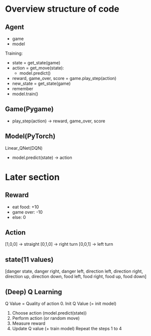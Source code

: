 # Overview structure of code

## Agent
- game
- model

Training:
- state = get_state(game)
- action = get_move(state):
    - model.predict()
- reward, game_over, score = game.play_step(action)
- new_state = get_state(game)
- remember
- model.train()

## Game(Pygame)
- play_step(action)
    -> reward, game_over, score

## Model(PyTorch)
Linear_QNet(DQN)
- model.predict(state)
    -> action


# Later section
## Reward
- eat food: +10
- game over: -10
- else: 0

## Action
[1,0,0] -> straight
[0,1,0] -> right turn
[0,0,1] -> left turn


## state(11 values)
[danger state, danger right, danger left, direction left, direction right, direction up, direction down, food left, food right, food up, food down]


## (Deep) Q Learning
Q Value = Quality of action
0. Init Q Value (= init model)
1. Choose action (model.predict(state))
2. Perform action        (or random move)
3. Measure reward
4. Update Q value (+ train model)
Repeat the steps 1 to 4